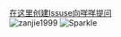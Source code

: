 [在这里创建Issuse向咩咩提问](https://github.com/zanjie1999/zanjie1999/issues)  
![zanjie1999](https://cdn.v2ex.com/gravatar/31272d49b7a518e42aa57ffc5e20e7fa?s=300)
![Sparkle](https://i2.hdslb.com/bfs/face/f95648b9a02427b7995383e59cb85c0198fe0fc2.jpg)

